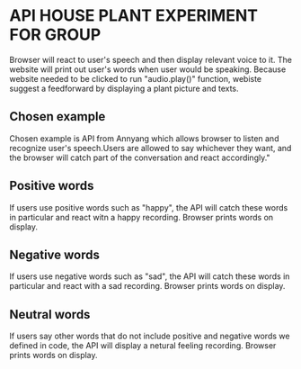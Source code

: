 # API HOUSE PLANT EXPERIMENT FOR GROUP 
Browser will react to user's speech and then display relevant voice to it. The website will print out user's words when user would be speaking. Because website needed to be clicked to run "audio.play()" function, webiste suggest a feedforward by displaying a plant picture and texts.  
## Chosen example
Chosen example is API from Annyang which allows browser to listen and recognize user's speech.Users are allowed to say whichever they want, and the browser will catch part of the conversation and react accordingly."
## Positive words 
If users use positive words such as "happy", the API will catch these words in particular and react witn a happy recording. Browser prints words on display. 
## Negative words
If users use negative words such as "sad", the API will catch these words in particular and react with a sad recording. Browser prints words on display. 
## Neutral words
If users say other words that do not include positive and negative words we defined in code, the API will display a netural feeling recording. Browser prints words on display.
